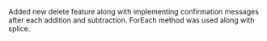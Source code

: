 Added new delete feature along with implementing confirmation messages after each addition and subtraction. 
ForEach method was used along with splice. 
